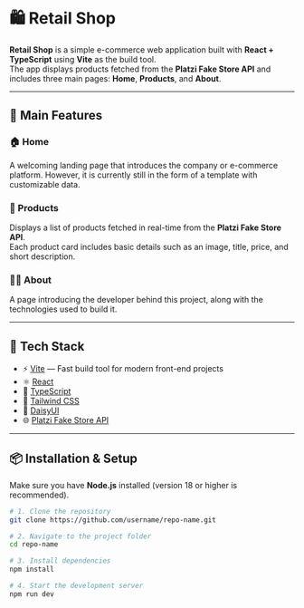 # 🛍️ Retail Shop

**Retail Shop** is a simple e-commerce web application built with **React + TypeScript** using **Vite** as the build tool.  
The app displays products fetched from the **Platzi Fake Store API** and includes three main pages: **Home**, **Products**, and **About**.

---

## 🚀 Main Features

### 🏠 Home

A welcoming landing page that introduces the company or e-commerce platform. However, it is currently still in the form of a template with customizable data.

### 🛒 Products

Displays a list of products fetched in real-time from the **Platzi Fake Store API**.  
Each product card includes basic details such as an image, title, price, and short description.

### 👨‍💻 About

A page introducing the developer behind this project, along with the technologies used to build it.

---

## 🧰 Tech Stack

- ⚡ [Vite](https://vitejs.dev/) — Fast build tool for modern front-end projects
- ⚛️ [React](https://react.dev/)
- 🧠 [TypeScript](https://www.typescriptlang.org/)
- 🎨 [Tailwind CSS](https://tailwindcss.com/)
- 🌼 [DaisyUI](https://daisyui.com/)
- 🌐 [Platzi Fake Store API](https://fakeapi.platzi.com/)

---

## 📦 Installation & Setup

Make sure you have **Node.js** installed (version 18 or higher is recommended).

```bash
# 1. Clone the repository
git clone https://github.com/username/repo-name.git

# 2. Navigate to the project folder
cd repo-name

# 3. Install dependencies
npm install

# 4. Start the development server
npm run dev
```
